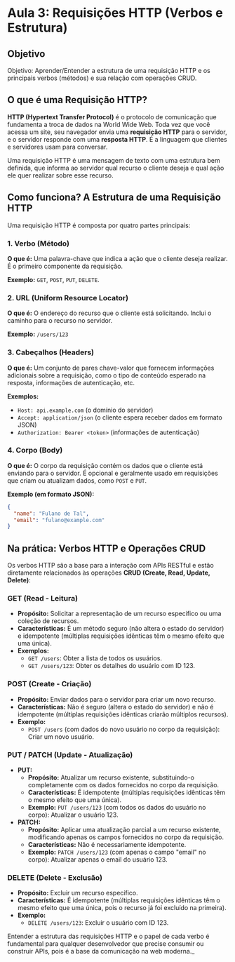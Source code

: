 # Aula 3: Requisições HTTP (Verbos e Estrutura)

## Objetivo
Objetivo: Aprender/Entender a estrutura de uma requisição HTTP e os principais verbos (métodos) e sua relação com operações CRUD.

## O que é uma Requisição HTTP?

**HTTP (Hypertext Transfer Protocol)** é o protocolo de comunicação que fundamenta a troca de dados na World Wide Web. Toda vez que você acessa um site, seu navegador envia uma **requisição HTTP** para o servidor, e o servidor responde com uma **resposta HTTP**. É a linguagem que clientes e servidores usam para conversar.

Uma requisição HTTP é uma mensagem de texto com uma estrutura bem definida, que informa ao servidor qual recurso o cliente deseja e qual ação ele quer realizar sobre esse recurso.

## Como funciona? A Estrutura de uma Requisição HTTP

Uma requisição HTTP é composta por quatro partes principais:

### 1. Verbo (Método)

**O que é:** Uma palavra-chave que indica a ação que o cliente deseja realizar. É o primeiro componente da requisição.

**Exemplo:** `GET`, `POST`, `PUT`, `DELETE`.

### 2. URL (Uniform Resource Locator)

**O que é:** O endereço do recurso que o cliente está solicitando. Inclui o caminho para o recurso no servidor.

**Exemplo:** `/users/123`

### 3. Cabeçalhos (Headers)

**O que é:** Um conjunto de pares chave-valor que fornecem informações adicionais sobre a requisição, como o tipo de conteúdo esperado na resposta, informações de autenticação, etc.

**Exemplos:**
*   `Host: api.example.com` (o domínio do servidor)
*   `Accept: application/json` (o cliente espera receber dados em formato JSON)
*   `Authorization: Bearer <token>` (informações de autenticação)

### 4. Corpo (Body)

**O que é:** O corpo da requisição contém os dados que o cliente está enviando para o servidor. É opcional e geralmente usado em requisições que criam ou atualizam dados, como `POST` e `PUT`.

**Exemplo (em formato JSON):**
```json
{
  "name": "Fulano de Tal",
  "email": "fulano@example.com"
}
```

## Na prática: Verbos HTTP e Operações CRUD

Os verbos HTTP são a base para a interação com APIs RESTful e estão diretamente relacionados às operações **CRUD (Create, Read, Update, Delete)**:

### GET (Read - Leitura)

*   **Propósito:** Solicitar a representação de um recurso específico ou uma coleção de recursos.
*   **Características:** É um método seguro (não altera o estado do servidor) e idempotente (múltiplas requisições idênticas têm o mesmo efeito que uma única).
*   **Exemplos:**
    *   `GET /users`: Obter a lista de todos os usuários.
    *   `GET /users/123`: Obter os detalhes do usuário com ID 123.

### POST (Create - Criação)

*   **Propósito:** Enviar dados para o servidor para criar um novo recurso.
*   **Características:** Não é seguro (altera o estado do servidor) e não é idempotente (múltiplas requisições idênticas criarão múltiplos recursos).
*   **Exemplo:**
    *   `POST /users` (com dados do novo usuário no corpo da requisição): Criar um novo usuário.

### PUT / PATCH (Update - Atualização)

*   **PUT:**
    *   **Propósito:** Atualizar um recurso existente, substituindo-o completamente com os dados fornecidos no corpo da requisição.
    *   **Características:** É idempotente (múltiplas requisições idênticas têm o mesmo efeito que uma única).
    *   **Exemplo:** `PUT /users/123` (com todos os dados do usuário no corpo): Atualizar o usuário 123.
*   **PATCH:**
    *   **Propósito:** Aplicar uma atualização parcial a um recurso existente, modificando apenas os campos fornecidos no corpo da requisição.
    *   **Características:** Não é necessariamente idempotente.
    *   **Exemplo:** `PATCH /users/123` (com apenas o campo "email" no corpo): Atualizar apenas o email do usuário 123.

### DELETE (Delete - Exclusão)

*   **Propósito:** Excluir um recurso específico.
*   **Características:** É idempotente (múltiplas requisições idênticas têm o mesmo efeito que uma única, pois o recurso já foi excluído na primeira).
*   **Exemplo:**
    *   `DELETE /users/123`: Excluir o usuário com ID 123.

Entender a estrutura das requisições HTTP e o papel de cada verbo é fundamental para qualquer desenvolvedor que precise consumir ou construir APIs, pois é a base da comunicação na web moderna._
